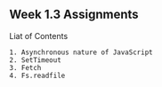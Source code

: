 ## Week 1.3 Assignments

Liat of Contents

    1. Asynchronous nature of JavaScript
    2. SetTimeout
    3. Fetch 
    4. Fs.readfile